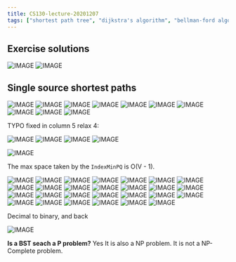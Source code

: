 ```yaml
---
title: CS130-lecture-20201207
tags: ["shortest path tree", "dijkstra's algorithm", "bellman-ford algorithm", "turning machine"]
---
```


## Exercise solutions

![IMAGE](/49285B709CE0EE3FEB5A9F2894B6173D.jpg)
![IMAGE](/5816E1CE6218D71E6D1250977D57D9C1.jpg)

## Single source shortest paths

![IMAGE](/924EA7704E27A39EB51EBFFB17E74835.jpg)
![IMAGE](/9917A4DF7D8E684E78AAF505B1546DD0.jpg)
![IMAGE](/FF3C8E954F36E0BE4BBEC1CCB1CD68F5.jpg)
![IMAGE](/F69FFBEFFD93559C4E5EC02CD267F013.jpg)
![IMAGE](/060B1BAC7B30C55B3FCF150840A28FE7.jpg)
![IMAGE](/D3D9CAE08B62C2FACC159F288CD025B6.jpg)
![IMAGE](/962DE3ECFF1A0491E012C801C4E9F0B4.jpg)
![IMAGE](/BC0E008C142B09AECD5793471CB59FD0.jpg)
![IMAGE](/E4B84DF6950875868F218FCB82821063.jpg)
![IMAGE](/5D8E897B8CAF9541E0D82FDD495C9EE1.jpg)

TYPO fixed in column 5 relax 4:

![IMAGE](/30722A676A22EDCEAFF7B1107D7F13BD.jpg)
![IMAGE](/9DB6222985C7BDA89959CDF55F51B2A9.jpg)
![IMAGE](/234829FC2DCF2AB91CF1671B44B7109D.jpg)
![IMAGE](/57BBACF1A49617148C94B3883CC5A516.jpg)

![IMAGE](/82E81531541D3A3B9AD142CF491D55C7.jpg)

The max space taken by the `IndexMinPQ` is O(V - 1).

![IMAGE](/8111F5DD71CF126881AAD2043055731D.jpg)
![IMAGE](/256CC9B66C8907D1533E71D83A09CB9E.jpg)
![IMAGE](/87C625182BAF2E27F30CDA393D8F4E4C.jpg)
![IMAGE](/FDA9042113D4D64AF20B392026128289.jpg)
![IMAGE](/B8D5AB15F4488BA620D1F74052DD913E.jpg)
![IMAGE](/47034B9212981878B3B94B7ABD044AEC.jpg)
![IMAGE](/70311298E21A5FB3850ED4B70C8773A5.jpg)
![IMAGE](/7CED8B3718014BBDF6C557E451B37C09.jpg)
![IMAGE](/923BBDD63718FFA6A427F86EB418630A.jpg)
![IMAGE](/E61E0E3F0D20057EAE8ED8777B46D958.jpg)
![IMAGE](/ED563AA9A3CE78036680E2F65D53DDB4.jpg)
![IMAGE](/8D2CEB5D8887CF9FB4D663EFB4A5AB99.jpg)
![IMAGE](/DD91F5A7B3B0D2E929C715FEB38BBCFA.jpg)
![IMAGE](/C8E9384DA5459FE3AF56FD3DD1F54453.jpg)
![IMAGE](/BE087E549415EA859AC9C7BD729AB47C.jpg)
![IMAGE](/9718A5635197B8B9BBE2D4981F9BC551.jpg)
![IMAGE](/0115DB872BD4EDFA5D52ED27371DE355.jpg)
![IMAGE](/6AAA29FA03C98CDD4F525BFCFF0E303E.jpg)
![IMAGE](/AE685103845285A1746427369D94F663.jpg)
![IMAGE](/B223F2F7BF8626B0711CA3790A81254D.jpg)
![IMAGE](/445D9CCC182DA04BEAF12A98FEC12555.jpg)
![IMAGE](/DE23DDAD23A4FD33E6EE6F96087C8F07.jpg)
![IMAGE](/E2AADF2DB3FAA98CAFEB9313A036FAEF.jpg)
![IMAGE](/138EB7E3F17186E9B72EFBD560066A31.jpg)
![IMAGE](/C86F00E488DD4DAF27F549B1AA8D38AD.jpg)
![IMAGE](/511642DE544B9D0A01784115B2F39A16.jpg)
![IMAGE](/8BC47B697135643408EDFC193809C4C8.jpg)

Decimal to binary, and back

![IMAGE](/1633323C3C3A72F2F4FF1B526C2DE806.jpg)

**Is a BST seach a P problem?** Yes
It is also a NP problem.
It is not a NP-Complete problem.
